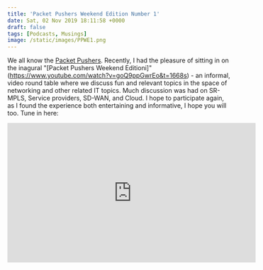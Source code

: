 ```yaml
---
title: 'Packet Pushers Weekend Edition Number 1'
date: Sat, 02 Nov 2019 18:11:58 +0000
draft: false
tags: [Podcasts, Musings]
image: /static/images/PPWE1.png
---
```


We all know the [Packet Pushers](https://www.packetpushers.net). Recently, I had the pleasure of sitting in on the inagural "[Packet Pushers Weekend Editioni]"(https://www.youtube.com/watch?v=goQ9ppGwrEo&t=1668s) - an informal, video round table where we discuss fun and relevant topics in the space of networking and other related IT topics. Much discussion was had on SR-MPLS, Service providers, SD-WAN, and Cloud. I hope to participate again, as I found the experience both entertaining and informative, I hope you will too.
Tune in here:
<iframe width="560" height="315" src="https://www.youtube.com/embed/goQ9ppGwrEo" frameborder="0" allow="accelerometer; autoplay; encrypted-media; gyroscope; picture-in-picture" allowfullscreen></iframe>

